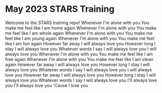 # May 2023 STARS Training

Welcome to the STARS training repo!
Whenever I'm alone with you
You make me feel like I am home again
Whenever I'm alone with you
You make me feel like I am whole again
Whenever I'm alone with you
You make me feel like I am young again
Whenever I'm alone with you
You make me feel like I am fun again
However far away
I will always love you
However long I stay
I will always love you
Whatever words I say
I will always love you
I will always love you
Whenever I'm alone with you
You make me feel like I am free again
Whenever I'm alone with you
You make me feel like I am clean again
However far away
I will always love you
However long I stay
I will always love you
Whatever words I say
I will always love you
I will always love you
However far away
I will always love you
However long I stay
I will always love you
Whatever words I say
I will always love you
I'll always love you
I'll always love you
'Cause I love you